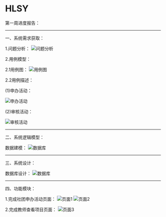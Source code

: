 # HLSY
第一周进度报告：

***

一、系统需求获取：



1.问题分析：
![问题分析](https://github.com/1784196067/HLSY/blob/master/images/wmjz.png)


2.用例模型：


2.1用例图：
![用例图](https://github.com/1784196067/HLSY/blob/master/images/ylt.png)



2.2用例描述：


(1)申办活动：


![申办活动](https://github.com/1784196067/HLSY/blob/master/images/ylms1.JPG)


(2)审核活动：


![审核活动](https://github.com/1784196067/HLSY/blob/master/images/ylms2.JPG)

***

二、系统逻辑模型：


数据建模：
![数据库](https://github.com/1784196067/HLSY/blob/master/images/sjk.jpg)

***

三、系统设计：


数据库设计：
![数据库](https://github.com/1784196067/HLSY/blob/master/images/sjk.jpg)

***

四、功能模块：


1.完成社团申办活动页面：
![页面1](https://github.com/1784196067/HLSY/blob/master/images/stsbhd1.png)
![页面2](https://github.com/1784196067/HLSY/blob/master/images/stsbhd2.jpg)


2.完成教师查看项目页面：
![页面3](https://github.com/1784196067/HLSY/blob/master/images/jsym.png)
